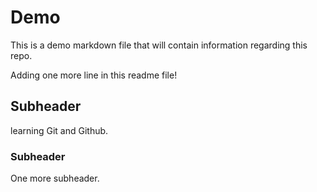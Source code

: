 # Demo

This is a demo markdown file that will contain information regarding this repo.

Adding one more line in this readme file!

## Subheader

learning Git and Github.

### Subheader

One more subheader.